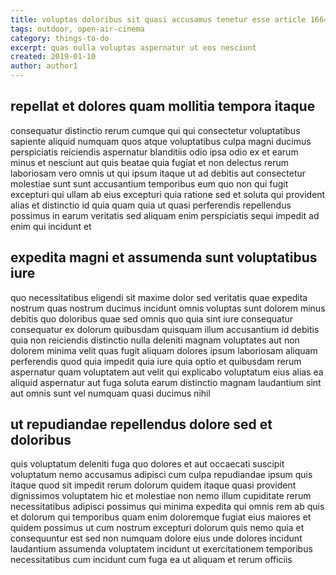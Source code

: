 ```yaml
---
title: voluptas doloribus sit quasi accusamus tenetur esse article 1664
tags: outdoor, open-air-cinema
category: things-to-do
excerpt: quas nulla voluptas aspernatur ut eos nesciunt
created: 2019-01-10
author: author1
---
```


## repellat et dolores quam mollitia tempora itaque

consequatur distinctio rerum cumque qui qui consectetur voluptatibus sapiente aliquid numquam quos atque voluptatibus culpa magni ducimus perspiciatis reiciendis aspernatur blanditiis odio ipsa odio ex et earum minus et nesciunt aut quis beatae quia fugiat et non delectus rerum laboriosam vero omnis ut qui ipsum itaque ut ad debitis aut consectetur molestiae sunt sunt accusantium temporibus eum quo non qui fugit excepturi qui ullam ab eius excepturi quia ratione sed et soluta qui provident alias et distinctio id quia quam quia ut quasi perferendis repellendus possimus in earum veritatis sed aliquam enim perspiciatis sequi impedit ad enim qui incidunt et

## expedita magni et assumenda sunt voluptatibus iure

quo necessitatibus eligendi sit maxime dolor sed veritatis quae expedita nostrum quas nostrum ducimus incidunt omnis voluptas sunt dolorem minus debitis quo doloribus quae sed omnis quo quia sint iure consequatur consequatur ex dolorum quibusdam quisquam illum accusantium id debitis quia non reiciendis distinctio nulla deleniti magnam voluptates aut non dolorem minima velit quas fugit aliquam dolores ipsum laboriosam aliquam perferendis quod quia impedit quia iure quia optio et quibusdam rerum aspernatur quam voluptatem aut velit qui explicabo voluptatum eius alias ea aliquid aspernatur aut fuga soluta earum distinctio magnam laudantium sint aut omnis sunt vel numquam quasi ducimus nihil

## ut repudiandae repellendus dolore sed et doloribus

quis voluptatum deleniti fuga quo dolores et aut occaecati suscipit voluptatum nemo accusamus adipisci cum culpa repudiandae ipsum quis itaque quod sit impedit rerum dolorum quidem itaque quasi provident dignissimos voluptatem hic et molestiae non nemo illum cupiditate rerum necessitatibus adipisci possimus qui minima expedita qui omnis rem ab quis et dolorum qui temporibus quam enim doloremque fugiat eius maiores et quidem possimus ut cum nostrum excepturi dolorum quis nemo quia et consequuntur est sed non numquam dolore eius unde dolores incidunt laudantium assumenda voluptatem incidunt ut exercitationem temporibus necessitatibus cum incidunt cum fuga ea ut aliquam et rerum officiis
